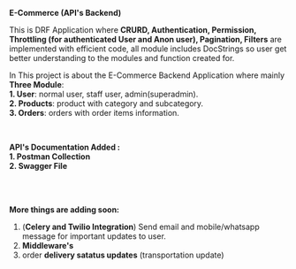 **E-Commerce (API's Backend)**

This is DRF Application where **CRURD, Authentication, Permission, Throttling (for authenticated User and Anon user), Pagination, Filters** are implemented with efficient code, all module includes DocStrings so user get better understanding to the modules and function created for.

In This project is about the E-Commerce Backend Application where mainly **Three Module**: <br>
**1. User**: normal user, staff user, admin(superadmin). <br>
**2. Products**: product with category and subcategory. <br>
**3. Orders**: orders with order items information. <br>
 
 <br>
 
**API's Documentation Added :**  <br>
**1. Postman Collection** <br>
**2. Swagger File**

<br><br>


**More things are adding soon:**
1. (**Celery and Twilio Integration**) Send email and mobile/whatsapp message for important updates to user.
2. **Middleware's**
3. order **delivery satatus updates** (transportation update)
   
